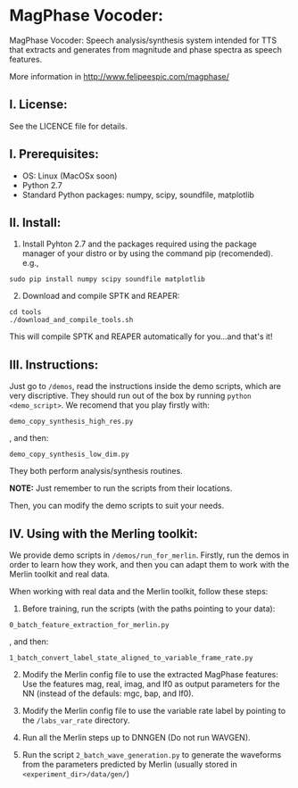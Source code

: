 # MagPhase Vocoder:
MagPhase Vocoder: Speech analysis/synthesis system intended for TTS that extracts and generates from magnitude and phase spectra as speech features.

More information in http://www.felipeespic.com/magphase/

## I. License:
See the LICENCE file for details.

## I. Prerequisites:
- OS: Linux (MacOSx soon)
- Python 2.7
- Standard Python packages: numpy, scipy, soundfile, matplotlib

## II. Install:
1. Install Pyhton 2.7 and the packages required using the package manager of your distro or by using the command pip (recomended).
e.g.,
```
sudo pip install numpy scipy soundfile matplotlib
```
2. Download and compile SPTK and REAPER:
```
cd tools
./download_and_compile_tools.sh
```
This will compile SPTK and REAPER automatically for you...and that's it!


## III. Instructions:
Just go to ```/demos```, read the instructions inside the demo scripts, which are very discriptive.
They should run out of the box by running ```python <demo_script>```.
We recomend that you play firstly with:
```
demo_copy_synthesis_high_res.py
```
, and then:
```
demo_copy_synthesis_low_dim.py
```
They both perform analysis/synthesis routines.

**NOTE:** Just remember to run the scripts from their locations.

Then, you can modify the demo scripts to suit your needs.


## IV. Using with the Merling toolkit:
We provide demo scripts  in ```/demos/run_for_merlin```. Firstly, run the demos in order to learn how they work, and then you can adapt them to work with the Merlin toolkit and real data.

When working with real data and the Merlin toolkit, follow these steps:

1. Before training, run the scripts (with the paths pointing to your data):
```
0_batch_feature_extraction_for_merlin.py
```
, and then:
```
1_batch_convert_label_state_aligned_to_variable_frame_rate.py
```
2. Modify the Merlin config file to use the extracted MagPhase features:
Use the features mag, real, imag, and lf0 as output parameters for the NN (instead of the defauls: mgc, bap, and lf0).

3. Modify the Merlin config file to use the variable rate label by pointing to the ```/labs_var_rate``` directory.

4. Run all the Merlin steps up to DNNGEN (Do not run WAVGEN).

5. Run the script ```2_batch_wave_generation.py``` to generate the waveforms from the parameters predicted by Merlin (usually stored in ```<experiment_dir>/data/gen/```)


